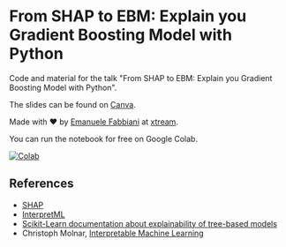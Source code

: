 # From SHAP to EBM: Explain you Gradient Boosting Model with Python
Code and material for the talk "From SHAP to EBM: Explain you Gradient Boosting Model with Python".

The slides can be found on [Canva](https://www.canva.com/design/DAGTcqRVq0M/udygvdcV-RdRGEPQEDKuOw/edit?utm_content=DAGTcqRVq0M&utm_campaign=designshare&utm_medium=link2&utm_source=sharebutton).

Made with ❤️ by [Emanuele Fabbiani](https://www.linkedin.com/in/emanuelefabbiani/) at [xtream](https://xtreamers.io/).

You can run the notebook for free on Google Colab.

[![Colab](https://colab.research.google.com/assets/colab-badge.svg)](https://colab.research.google.com/github/donlelef/shap-and-emb-explain-your-gradient-boosting/blob/main/notebooks/from_shap_to_ebm.ipynb)

## References
- [SHAP](https://github.com/shap/shap)
- [InterpretML](https://github.com/interpretml/interpret/)
- [Scikit-Learn documentation about explainability of tree-based models](https://scikit-learn.org/1.5/modules/permutation_importance.html#permutation-importance)
- Christoph Molnar, [Interpretable Machine Learning](https://christophm.github.io/interpretable-ml-book/)
